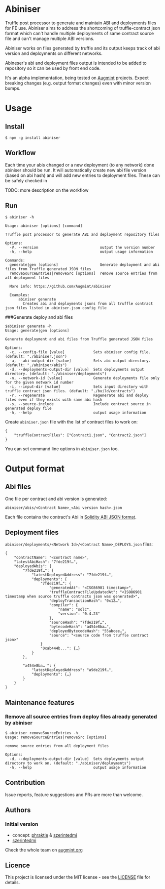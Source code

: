 # Abiniser

Truffle post processor to generate and maintain ABI and deployments files for FE use. Abiniser aims to address the shortcoming of truffle-contract json format which can't handle multiple deployments of same contract source file and can't manage multiple ABI versions.

Abiniser works on files generated by truffle and its output keeps track of abi version and deployments on different networks.

Abineser's abi and deployment files output is intended to be added to repository so it can be used by front end code.

It's an alpha implementation, being tested on [Augmint](https://github.com/Augmint) projects. Expect breaking changes (e.g. output format changes) even with minor version bumps.

# Usage

## Install

```
$ npm -g install abiniser
```

## Workflow

Each time your abis changed or a new deployment (to any network) done abiniser should be run. It will automatically create new abi file version (based on abi hash) and will add new entries to deployment files.
These can be safely checked in

TODO: more description on the workflow

## Run

```
$ abiniser -h

Usage: abiniser [options] [command]

Truffle post processor to generate ABI and deployment repository files

Options:
  -V, --version                            output the version number
  -h, --help                               output usage information

Commands:
  generate|gen [options]                   Generate deployment and abi files from Truffle generated JSON files
  removeSourceEntries|removeSrc [options]  remove source entries from all deployment files

  More info: https://github.com/Augmint/abiniser

  Examples:
      abiniser generate
        Creates abi and deployments jsons from all truffle contract json files listed in abiniser.json config file
```

###Generate deploy and abi files

```
$abiniser generate -h
Usage: generate|gen [options]

Generate deployment and abi files from Truffle generated JSON files

Options:
  -c, --config-file [value]             Sets abiniser config file. (default: "./abiniser.json")
  -a, --abi-output-dir [value]          Sets abi output directory. (default: "./abiniser/abis")
  -d, --deployments-output-dir [value]  Sets deployments output directory. (default: "./abiniser/deployments")
  -n, --network-id [value]              Generate deployments file only for the given network id number
  -i, --input-dir [value]               Sets input directory with truffle contract json files. (default: "./build/contracts")
  -r, --regenerate                      Regenerate abi and deploy files even if they exists with same abi hash
  -s, --source-include                  Include contract source in generated deploy file
  -h, --help                            output usage information
```

Create `abiniser.json` file with the list of contract files to work on:

```
{
    "truffleContractFiles": ["Contract1.json", "Contract2.json"]
}
```

You can set command line options in `abiniser.json` too.

# Output format

## Abi files

One file per contract and abi version is generated:

`abiniser/abis/<Contract Name>_<Abi version hash>.json`

Each file contains the contract's Abi in [Solidity ABI JSON format](https://solidity.readthedocs.io/en/develop/abi-spec.html#abi-json).

## Deployment files

`abiniser/deployments/<Network Id>/<Contract Name>_DEPLOYS.json` files:

```
{
    "contractName": "<contract name>",
    "latestAbiHash": "7fde219f…",
    "deployedAbis": {
        "7fde219f…": {
            "latestDeployedAddress": "7fde219f…",
            "deployments": {
                "7fde219f…": {
                    "generatedAt": "<ISO86901 timestamp>",
                    "truffleContractFileUpdatedAt": "<ISO86901 timestamp when source truffle contracts json was generated>",
                    "deployTransactionHash": "0x12…",
                    "compiler": {
                        "name": "solc",
                        "version": "0.4.23"
                    },
                    "sourceHash": "7fde219f…",
                    "bytecodeHash": "a454e8ba…",
                    "deployedBytecodeHash": "55abcee…",
                    "source": "<source code from truffle contract json>"
                }
                "0xab444b...": {…}
            }
        },

        "a454e8ba… ": {
            "latestDeployedAddress": "a9de219f…",
            "deployments": {…}
        }
    }
}
```

## Maintenance features

### Remove all source entries from deploy files already generated by abiniser

```
$ abiniser removeSourceEntries -h
Usage: removeSourceEntries|removeSrc [options]

remove source entries from all deployment files

Options:
  -d, --deployments-output-dir [value]  Sets deployments output directory to work on. (default: "./abiniser/deployments")
  -h, --help                            output usage information
```

## Contribution

Issue reports, feature suggestions and PRs are more than welcome.

## Authors

### Initial version

-   concept: [phraktle](https://github.com/phraktle) & [szerintedmi](https://github.com/szerintedmi)
-   [szerintedmi](https://github.com/szerintedmi)

Check the whole team on [augmint.org](https://www.augmint.org)

## Licence

This project is licensed under the MIT license - see the [LICENSE](LICENSE) file for details.
